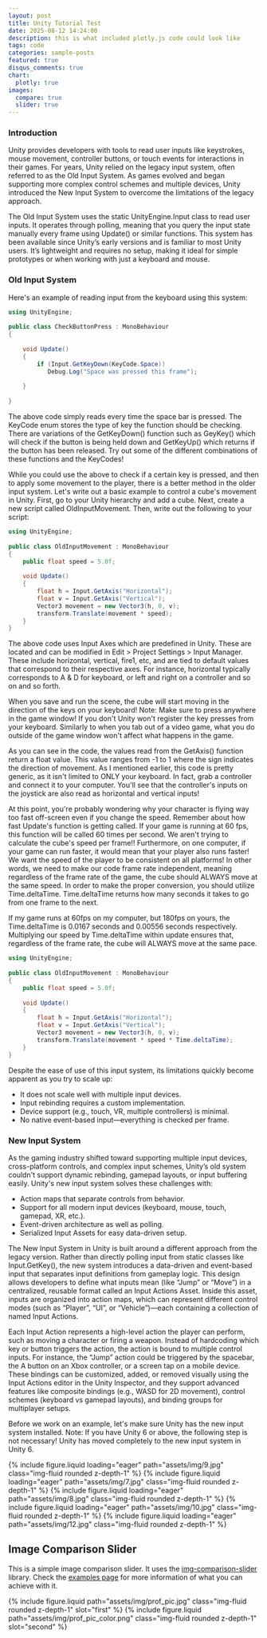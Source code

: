 ```yaml
---
layout: post
title: Unity Tutorial Test
date: 2025-08-12 14:24:00
description: this is what included plotly.js code could look like
tags: code
categories: sample-posts
featured: true
disqus_comments: true
chart:
  plotly: true
images:
  compare: true
  slider: true
---
```

### Introduction

Unity provides developers with tools to read user inputs like keystrokes, mouse movement, controller buttons, or touch events for interactions in their games. For years, Unity relied on the legacy input system, often referred to as the Old Input System. As games evolved and began supporting more complex control schemes and multiple devices, Unity introduced the New Input System to overcome the limitations of the legacy approach.

The Old Input System uses the static UnityEngine.Input class to read user inputs. It operates through polling, meaning that you query the input state manually every frame using Update() or similar functions. This system has been available since Unity’s early versions and is familiar to most Unity users. It’s lightweight and requires no setup, making it ideal for simple prototypes or when working with just a keyboard and mouse.

### Old Input System
Here's an example of reading input from the keyboard using this system: 

```c#
using UnityEngine;
 
public class CheckButtonPress : MonoBehaviour
{
 
    void Update()
    {
        if (Input.GetKeyDown(KeyCode.Space)) 
           Debug.Log("Space was pressed this frame");
 
    }
 
}
```
The above code simply reads every time the space bar is pressed. The KeyCode enum stores the type of key the function should be checking. There are variations of the GetKeyDown() function such as GeyKey() which will check if the button is being held down and GetKeyUp() which returns if the button has been released. Try out some of the different combinations of these functions and the KeyCodes!

While you could use the above to check if a certain key is pressed, and then to apply some movement to the player, there is a better method in the older input system. Let's write out a basic example to control a cube's movement in Unity. First, go to your Unity hierarchy and add a cube. Next, create a new script called OldInputMovement. Then, write out the following to your script: 

```c#
using UnityEngine;
 
public class OldInputMovement : MonoBehaviour
{
    public float speed = 5.0f;
 
    void Update()
    {
        float h = Input.GetAxis("Horizontal");
        float v = Input.GetAxis("Vertical");
        Vector3 movement = new Vector3(h, 0, v);
        transform.Translate(movement * speed);
    }
}
```
 The above code uses Input Axes which are predefined in Unity. These are located and can be modified in Edit > Project Settings > Input Manager. These include horizontal, vertical, fire1, etc, and are tied to default values that correspond to their respective axes. For instance, horizontal typically corresponds to A & D for keyboard, or left and right on a controller and so on and so forth.

When you save and run the scene, the cube will start moving in the direction of the keys on your keyboard! Note: Make sure to press anywhere in the game window! If you don't Unity won't register the key presses from your keyboard. Similarly to when you tab out of a video game, what you do outside of the game window won't affect what happens in the game.

As you can see in the code, the values read from the GetAxis() function return a float value. This value ranges from -1 to 1 where the sign indicates the direction of movement. As I mentioned earlier, this code is pretty generic, as it isn't limited to ONLY your keyboard. In fact, grab a controller and connect it to your computer. You'll see that the controller's inputs on the joystick are also read as horizontal and vertical inputs!

At this point, you're probably wondering why your character is flying way too fast off-screen even if you change the speed. Remember about how fast Update's function is getting called. If your game is running at 60 fps, this function will be called 60 times per second. We aren't trying to calculate the cube's speed per frame!! Furthermore, on one computer, if your game can run faster, it would mean that your player also runs faster! We want the speed of the player to be consistent on all platforms! In other words, we need to make our code frame rate independent, meaning regardless of the frame rate of the game, the cube should ALWAYS move at the same speed. In order to make the proper conversion, you should utilize Time.deltaTime. Time.deltaTime returns how many seconds it takes to go from one frame to the next.

If my game runs at 60fps on my computer, but 180fps on yours, the Time.deltaTime is 0.0167 seconds and 0.00556 seconds respectively. Multiplying our speed by Time.deltaTime within update ensures that, regardless of the frame rate, the cube will ALWAYS move at the same pace.

```c#
using UnityEngine;
 
public class OldInputMovement : MonoBehaviour
{
    public float speed = 5.0f;
 
    void Update()
    {
        float h = Input.GetAxis("Horizontal");
        float v = Input.GetAxis("Vertical");
        Vector3 movement = new Vector3(h, 0, v);
        transform.Translate(movement * speed * Time.deltaTime);
    }
}
```
Despite the ease of use of this input system, its limitations quickly become apparent as you try to scale up: 
- It does not scale well with multiple input devices.
- Input rebinding requires a custom implementation.
- Device support (e.g., touch, VR, multiple controllers) is minimal.
- No native event-based input—everything is checked per frame.

### New Input System

As the gaming industry shifted toward supporting multiple input devices, cross-platform controls, and complex input schemes, Unity’s old system couldn't support dynamic rebinding, gamepad layouts, or input buffering easily. Unity's new input system solves these challenges with: 

- Action maps that separate controls from behavior.
- Support for all modern input devices (keyboard, mouse, touch, gamepad, XR, etc.).
- Event-driven architecture as well as polling.
- Serialized Input Assets for easy data-driven setup.

 The New Input System in Unity is built around a different approach from the legacy version. Rather than directly polling input from static classes like Input.GetKey(), the new system introduces a data-driven and event-based input that separates input definitions from gameplay logic. This design allows developers to define what inputs mean (like “Jump” or “Move”) in a centralized, reusable format called an Input Actions Asset. Inside this asset, inputs are organized into action maps, which can represent different control modes (such as “Player”, “UI”, or “Vehicle”)—each containing a collection of named Input Actions.

Each Input Action represents a high-level action the player can perform, such as moving a character or firing a weapon. Instead of hardcoding which key or button triggers the action, the action is bound to multiple control inputs. For instance, the “Jump” action could be triggered by the spacebar, the A button on an Xbox controller, or a screen tap on a mobile device. These bindings can be customized, added, or removed visually using the Input Actions editor in the Unity Inspector, and they support advanced features like composite bindings (e.g., WASD for 2D movement), control schemes (keyboard vs gamepad layouts), and binding groups for multiplayer setups.

Before we work on an example, let's make sure Unity has the new input system installed. Note: If you have Unity 6 or above, the following step is not necessary! Unity has moved completely to the new input system in Unity 6. 

<swiper-container keyboard="true" navigation="true" pagination="true" pagination-clickable="true" pagination-dynamic-bullets="true" rewind="true">
  <swiper-slide>{% include figure.liquid loading="eager" path="assets/img/9.jpg" class="img-fluid rounded z-depth-1" %}</swiper-slide>
  <swiper-slide>{% include figure.liquid loading="eager" path="assets/img/7.jpg" class="img-fluid rounded z-depth-1" %}</swiper-slide>
  <swiper-slide>{% include figure.liquid loading="eager" path="assets/img/8.jpg" class="img-fluid rounded z-depth-1" %}</swiper-slide>
  <swiper-slide>{% include figure.liquid loading="eager" path="assets/img/10.jpg" class="img-fluid rounded z-depth-1" %}</swiper-slide>
  <swiper-slide>{% include figure.liquid loading="eager" path="assets/img/12.jpg" class="img-fluid rounded z-depth-1" %}</swiper-slide>
</swiper-container>

## Image Comparison Slider

This is a simple image comparison slider. It uses the [img-comparison-slider](https://img-comparison-slider.sneas.io/) library. Check the [examples page](https://img-comparison-slider.sneas.io/examples.html) for more information of what you can achieve with it.

<img-comparison-slider>
  {% include figure.liquid path="assets/img/prof_pic.jpg" class="img-fluid rounded z-depth-1" slot="first" %}
  {% include figure.liquid path="assets/img/prof_pic_color.png" class="img-fluid rounded z-depth-1" slot="second" %}
</img-comparison-slider>
